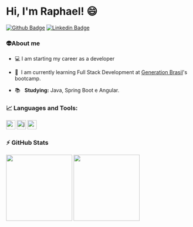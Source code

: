 # Hi, I'm Raphael! :smile:

[![Github Badge](https://img.shields.io/badge/-Github-000?style=flat-square&logo=Github&logoColor=white&link=https://github.com/fagnerpsantos)](https://github.com/scaziti)
[![Linkedin Badge](https://img.shields.io/badge/-LinkedIn-blue?style=flat-square&logo=Linkedin&logoColor=white&link=https://www.linkedin.com/in/fagnerpsantos/)](https://www.linkedin.com/in/raphaelscaziti/)


### :alien: ​About me
- 💻  I am starting my career as a developer

- 🚀 &nbsp;I am currently learning Full Stack Development at [Generation Brasil](https://brazil.generation.org/)'s bootcamp.

- 📚 &nbsp; <b>Studying:</b> Java, Spring Boot e Angular. 

  

###  :chart_with_upwards_trend: Languages and Tools:</summary>



<p align="left">
<img width="25" height="25" src="https://www.vectorlogo.zone/logos/springio/springio-icon.svg" alt="spring" /></code>
<img height="25" src="https://www.vectorlogo.zone/logos/java/java-icon.svg" alt="java" /></code>
<img width="25" height="25" src="https://www.vectorlogo.zone/logos/mysql/mysql-icon.svg" alt="mysql"/></code>
</p>



### ⚡ GitHub Stats</b></summary>



<div align="left">
<img height="180em" src="https://github-readme-stats.vercel.app/api/top-langs/?username=scaziti&exclude_repo=KNN-Image-Classification&show_icons=true&hide_border=true&layout=compact&langs_count=8&theme=tokyonight"/>	
<img height="180em" src="https://github-readme-stats.vercel.app/api?username=scaziti&show_icons=true&hide_border=true&count_private=true&include_all_commits=true&theme=tokyonight" />
</div>	

